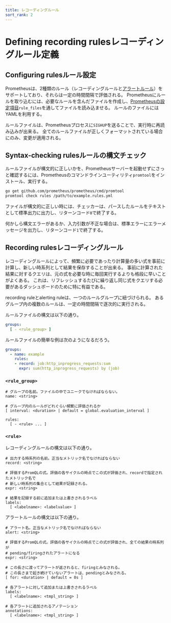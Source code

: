 ```yaml
---
title: レコーディングルール
sort_rank: 2
---
```


# <span class="anchor-text-supplement">Defining recording rules</span>レコーディングルール定義

## <span class="anchor-text-supplement">Configuring rules</span>ルール設定

Prometheusは、2種類のルール（レコーディングルールと[アラートルール](alerting_rules.md)）をサポートしており、それらは一定の時間間隔で評価される。
Prometheusにルールを取り込むには、必要なルールを含んだファイルを作成し、[Prometheusの設定項目](configuration.md)`rule_files`を通してファイルを読み込ませる。
ルールのファイルにはYAMLを利用する。

ルールファイルは、Prometheusプロセスに`SIGHUP`を送ることで、実行時に再読み込みが出来る。
全てのルールファイルが正しくフォーマットされている場合にのみ、変更が適用される。

## <span class="anchor-text-supplement">Syntax-checking rules</span>ルールの構文チェック

ルールファイルが構文的に正しいかを、Prometheusサーバーを起動せずにさっと確認するには、Prometheusのコマンドラインユーティリティ`promtool`をインストール、実行する。

```bash
go get github.com/prometheus/prometheus/cmd/promtool
promtool check rules /path/to/example.rules.yml
```

ファイルが構文的に正しい時には、チェッカーは、パースしたルールをテキストとして標準出力に出力し、リターンコード`0`で終了する。

何かしら構文エラーがあるか、入力引数が不正な場合は、標準エラーにエラーメッセージを出力し、リターンコード`1`で終了する。

## <span class="anchor-text-supplement">Recording rules</span>レコーディングルール

レコーディングルールによって、頻繁に必要であったり計算量の多い式を事前に計算し、新しい時系列として結果を保存することが出来る。
事前に計算された結果に対するクエリは、元の式を必要な時に毎回実行するよりも格段に早いことがよくある。
これは、リフレッシュするたびに繰り返し同じ式をクエリする必要があるダッシュボードのために特に有益である。

recording ruleとalerting ruleは、一つのルールグループに紐づけられる。
あるグループ内の複数のルールは、一定の時間間隔で逐次的に実行される。

ルールファイルの構文は以下の通り。

```yaml
groups:
  [ - <rule_group> ]
```

ルールファイルの簡単な例は次のようになるだろう。

```yaml
groups:
  - name: example
    rules:
    - record: job:http_inprogress_requests:sum
      expr: sum(http_inprogress_requests) by (job)
```

### `<rule_group>`
```
# グループの名前。ファイルの中でユニークでなければならない。
name: <string>

# グループ内のルールがどれぐらい頻繁に評価されるか
[ interval: <duration> | default = global.evaluation_interval ]

rules:
  [ - <rule> ... ]
```

### `<rule>`

レコーディングルールの構文は以下の通り。

```
# 出力する時系列の名前。正当なメトリック名でなければならない
record: <string>

# 評価するPromQLの式。評価の各サイクルの時点でこの式が評価され、recordで指定されたメトリック名で
# 新しい時系列の集合として結果が記録される。
expr: <string>

# 結果を記録する前に追加または上書きされるラベル
labels:
  [ <labelname>: <labelvalue> ]
```

アラートルールの構文は以下の通り。

```
# アラート名。正当なメトリック名でなければならない
alert: <string>

# 評価するPromQLの式。評価の各サイクルの時点でこの式が評価され、全ての結果の時系列が
# pending/firingされたアラートになる
expr: <string>

# この長さに渡ってアラートが返されると、firingとみなされる。
# この長さまで起き続けていないアラートは、pendingとみなされる。
[ for: <duration> | default = 0s ]

# 各アラートに対して追加または上書きされるラベル
labels:
  [ <labelname>: <tmpl_string> ]

# 各アラートに追加されるアノテーション
annotations:
  [ <labelname>: <tmpl_string> ]
```
